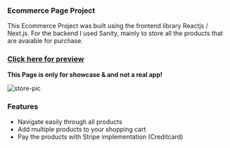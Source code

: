 ### Ecommerce Page Project
This Ecommerce Project was built using the frontend library Reactjs / Next.js. For the backend I used Sanity, mainly to store all the products that are avaiable for purchase.
### [Click here for preview](https://ecommerceheadphones.vercel.app/)

**This Page is only for showcase & and not a real app!**

![store-pic](https://i.imgur.com/1Tf3MO9.jpg)

### Features

- Navigate easily through all products
- Add multiple products to your shopping cart
- Pay the products with Stripe implementation (Creditcard)
